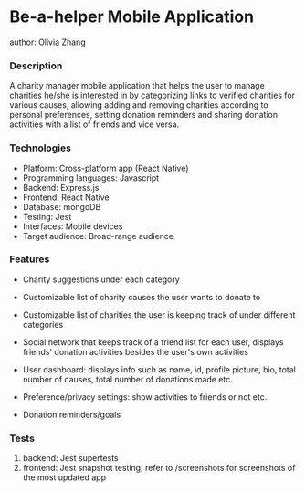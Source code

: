 # Be-a-helper Mobile Application

author: Olivia Zhang


### Description

A charity manager mobile application that helps the user to manage charities he/she is interested in by categorizing links to verified charities for various causes, allowing adding and removing charities according to personal preferences, setting donation reminders and sharing donation activities with a list of friends and vice versa. 

### Technologies
* Platform: Cross-platform app (React Native)
* Programming languages: Javascript
* Backend: Express.js
* Frontend: React Native
* Database: mongoDB
* Testing: Jest
* Interfaces: Mobile devices
* Target audience: Broad-range audience

### Features
* Charity suggestions under each category

* Customizable list of charity causes the user wants to donate to

* Customizable list of charities the user is keeping track of under different categories

* Social network that keeps track of a friend list for each user, displays friends' donation activities besides the user's own activities

* User dashboard: displays info such as name, id, profile picture, bio, total number of causes, total number of donations made etc. 

* Preference/privacy settings: show activities to friends or not etc.

* Donation reminders/goals

### Tests
1. backend: Jest supertests
2. frontend: Jest snapshot testing; refer to /screenshots for screenshots of the most updated app
